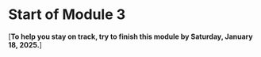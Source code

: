 # Start of Module 3

[**To help you stay on track, try to finish this module by Saturday, January 18, 2025.**]
